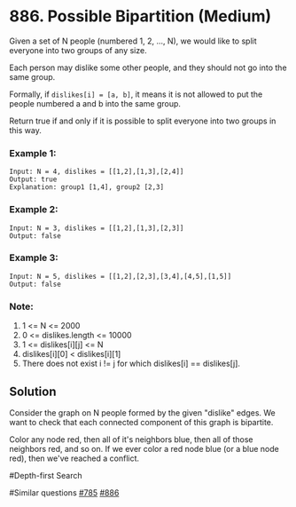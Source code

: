 # 886. Possible Bipartition (Medium)

Given a set of N people (numbered 1, 2, ..., N), we would like to split everyone into two groups of any size.

Each person may dislike some other people, and they should not go into the same group. 

Formally, if `dislikes[i] = [a, b]`, it means it is not allowed to put the people numbered a and b into the same group.

Return true if and only if it is possible to split everyone into two groups in this way.

### Example 1:
```
Input: N = 4, dislikes = [[1,2],[1,3],[2,4]]
Output: true
Explanation: group1 [1,4], group2 [2,3]
```

### Example 2:
```
Input: N = 3, dislikes = [[1,2],[1,3],[2,3]]
Output: false
```

### Example 3:
```
Input: N = 5, dislikes = [[1,2],[2,3],[3,4],[4,5],[1,5]]
Output: false
```

### Note:
1. 1 <= N <= 2000
2. 0 <= dislikes.length <= 10000
3. 1 <= dislikes[i][j] <= N
4. dislikes[i][0] < dislikes[i][1]
5. There does not exist i != j for which dislikes[i] == dislikes[j].

## Solution
Consider the graph on N people formed by the given "dislike" edges. We want to check that each connected component of this graph is bipartite.

Color any node red, then all of it's neighbors blue, then all of those neighbors red, and so on. If we ever color a red node blue (or a blue node red), then we've reached a conflict.

#Depth-first Search

#Similar questions [#785](../p785m/README.md) [#886](../p886m/README.md)
